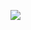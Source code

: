 ![](https://64.media.tumblr.com/399848ed68c614fcd1a7442c52a684c9/tumblr_pm3893j99B1sguk2k_540.gifv)
